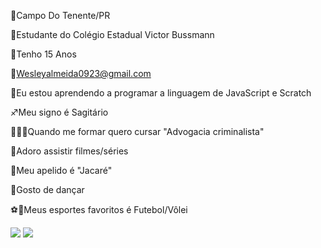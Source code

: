 📍Campo Do Tenente/PR

🎒Estudante do Colégio Estadual Victor Bussmann

🎈Tenho 15 Anos 

📧Wesleyalmeida0923@gmail.com

🌱Eu estou aprendendo a programar a linguagem de JavaScript e Scratch

♐Meu signo é Sagitário

🧑🏻‍🎓Quando me formar quero cursar "Advogacia criminalista"

🎥Adoro assistir filmes/séries

🐊Meu apelido é "Jacaré"

🤪Gosto de dançar

⚽🏐Meus esportes favoritos é Futebol/Vôlei 


<img src="https://img.shields.io/badge/GitHub-100000?style=for-the-badge&logo=github&logoColor=white" />
<img src="https://img.shields.io/badge/JavaScript-F7DF1E?style=for-the-badge&logo=javascript&logoColor=black" />
